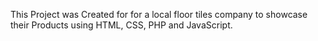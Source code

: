 This Project was Created for  for a local floor tiles company to showcase their Products using HTML, CSS, PHP and JavaScript.
